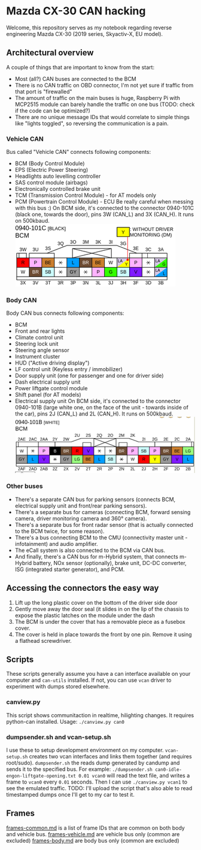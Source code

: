 # Mazda CX-30 CAN hacking
Welcome, this repository serves as my notebook regarding reverse engineering Mazda CX-30 (2019 series, Skyactiv-X, EU model).

## Architectural overview
A couple of things that are important to know from the start:
 - Most (all?) CAN buses are connected to the BCM
 - There is no CAN traffic on OBD connector, I'm not yet sure if traffic from that port is "firewalled"
 - The amount of traffic on the main buses is huge, Raspberry Pi with MCP2515 module can barely handle the traffic on one bus (TODO: check if the code can be optimized?)
 - There are no unique message IDs that would correlate to simple things like "lights toggled", so reversing the communication is a pain.
 
 ### Vehicle CAN
 Bus called "Vehicle CAN" connects following components:
  - BCM (Body Control Module)
  - EPS (Electric Power Steering)
  - Headlights auto levelling controller
  - SAS control module (airbags)
  - Electronically controlled brake unit
  - TCM (Transmission Control Module) - for AT models only
  - PCM (Powertrain Control Module) - ECU
Be really careful when messing with this bus :)
On BCM side, it's connected to the connector 0940-101C (black one, towards the door), pins 3W (CAN_L) and 3X (CAN_H). It runs on 500kbaud.
![0940-101C connector](doc/0940-101C.png)

### Body CAN
Body CAN bus connects following components:
 - BCM
 - Front and rear lights
 - Climate control unit
 - Steering lock unit
 - Steering angle sensor
 - Instrument cluster
 - HUD ("Active driving display")
 - LF control unit (Keyless entry / immobilizer)
 - Door supply unit (one for passenger and one for driver side)
 - Dash electrical supply unit
 - Power liftgate control module
 - Shift panel (for AT models)
 - Electrical supply unit
 On BCM side, it's connected to the connector 0940-101B (large white one, on the face of the unit - towards inside of the car), pins 2J (CAN_L) and 2L (CAN_H). It runs on 500kbaud.
 ![0940-101B connector](doc/0940-101B.png)

 ### Other buses
-  There's a separate CAN bus for parking sensors (connects BCM, electrical supply unit and front/rear parking sensors).
- There's a separate bus for cameras (connecting BCM, forward sensing camera, driver monitoring camera and 360° camera).
 - There's a separate bus for front radar sensor (that is actually connected to the BCM twice, for some reason).
- There's a bus connecting BCM to the CMU (connectivity master unit - infotainment) and audio amplifier.
- The eCall system is also connected to the BCM via CAN bus.
 - And finally, there's a CAN bus for m-Hybrid system, that connects m-Hybrid battery, NOx sensor (optionally), brake unit, DC-DC converter, ISG (integrated starter generator), and PCM.

## Accessing the connectors the easy way

 1. Lift up the long plastic cover on the bottom of the driver side door
 2. Gently move away the door seal (it slides in on the lip of the chassis to expose the plastic latches on the module under the dash
 3. The BCM is under the cover that has a removable piece as a fusebox cover.
 4. The cover is held in place towards the front by one pin. Remove it using a flathead screwdriver.

## Scripts
These scripts generally assume you have a can interface available on your computer and `can-utils` installed. If not, you can use `vcan` driver to experiment with dumps stored elsewhere.
### canview.py
This script shows communitaction in realtime, hilighting changes. It requires python-can installed.
Usage: `./canview.py can0`
### dumpsender.sh and vcan-setup.sh
I use these to setup development environment on my computer. `vcan-setup.sh` creates two vcan interfaces and links them together (and requires root/sudo). `dumpsender.sh` the reads dump generated by candump and sends it to the specified bus. For example: `./dumpsender.sh can0-idle-engon-liftgate-opening.txt 0.01 vcan0` will read the text file, and writes a frame to `vcan0`  every `0.01` seconds. Then I can use `./canview.py vcan1` to see the emulated traffic. 
TODO: I'll upload the script that's also able to read timestamped dumps once I'll get to my car to test it.

##  Frames
[frames-common.md](frames-common.md) is a list of frame IDs that are common on both body and vehicle bus.
[frames-vehicle.md](frames-vehicle.md) are vehicle bus only (common are excluded)
[frames-body.md](frames-body.md) are body bus only (common are excluded)
